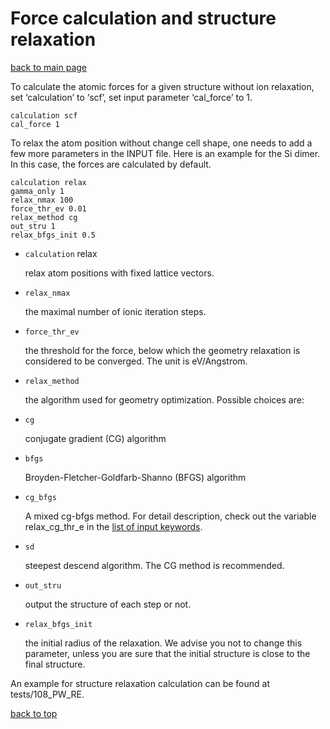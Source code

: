 # Force calculation and structure relaxation
[back to main page](../../README.md)

To calculate the atomic forces for a given structure without ion relaxation, set ‘calculation’ to ‘scf’, set input parameter ‘cal_force’ to 1.

```
calculation scf
cal_force 1
```

To relax the atom position without change cell shape, one needs to add a few more parameters
in the INPUT file. Here is an example for the Si dimer. In this case, the forces are calculated by
default.

```
calculation relax
gamma_only 1
relax_nmax 100
force_thr_ev 0.01
relax_method cg
out_stru 1
relax_bfgs_init 0.5
```

- `calculation` relax

    relax atom positions with fixed lattice vectors.
- `relax_nmax`

    the maximal number of ionic iteration steps.
- `force_thr_ev`

    the threshold for the force, below which the geometry relaxation is considered to be converged. The unit is eV/Angstrom.
- `relax_method`

    the algorithm used for geometry optimization. Possible choices are:
- `cg`

    conjugate gradient (CG) algorithm

- `bfgs`

    Broyden-Fletcher-Goldfarb-Shanno (BFGS) algorithm

- `cg_bfgs`

    A mixed cg-bfgs method. For detail description, check out the variable relax_cg_thr_e in the [list of input keywords](../input-main.md#cg-threshold).

- `sd`

    steepest descend algorithm. The CG method is recommended.

- `out_stru`

    output the structure of each step or not.

- `relax_bfgs_init`

    the initial radius of the relaxation. We advise you not to change this parameter, unless you are sure that the initial structure is close to the final structure.

An example for structure relaxation calculation can be found at tests/108_PW_RE.

[back to top](#force-calculation-and-structure-relaxation)